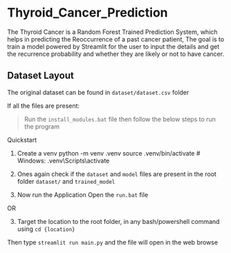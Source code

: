 # Thyroid_Cancer_Prediction

The Thyroid Cancer is a Random Forest Trained Prediction System, which helps in predicting the Reoccurrence of a past cancer patient, The goal is to train a model powered by Streamlit for the user to input the details and get the recurrence probability and whether they are likely or not to have cancer.

## Dataset Layout

The original dataset can be found in `dataset/dataset.csv` folder

If all the files are present:

> Run the `install_modules.bat` file
then follow the below steps to run the program

Quickstart

1) Create a venv
python -m venv .venv
source .venv/bin/activate  # Windows: .venv\Scripts\activate

2) Ones again check if the `dataset` and `model` files are present in the root folder `dataset/` and `trained_model`

3) Now run the Application
   Open the `run.bat` file

OR

3) Target the location to the root folder, in any bash/powershell command
using `cd {location}`

Then type `streamlit run main.py` and the file will open in the web browse
